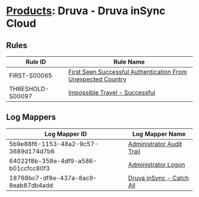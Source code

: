 # [Products](README.md): Druva - Druva inSync Cloud

## Rules

|Rule ID|Rule Name|
|----|----|
|FIRST-S00065|[First Seen Successful Authentication From Unexpected Country](../rules/FIRST-S00065.md)|
|THRESHOLD-S00097|[Impossible Travel - Successful](../rules/THRESHOLD-S00097.md)|


## Log Mappers

|Log Mapper ID|Log Mapper Name|
|----|----|
|5b9e88f6-1153-48a2-9c57-3689d174d7b6|[Administrator Audit Trail](../mappings/5b9e88f6-1153-48a2-9c57-3689d174d7b6.md)|
|64022f8b-358e-4df9-a586-b01ccfcc80f3|[Administrator Logon](../mappings/64022f8b-358e-4df9-a586-b01ccfcc80f3.md)|
|18768bc7-df8e-437a-8ac9-8eab87db4add|[Druva inSync - Catch All](../mappings/18768bc7-df8e-437a-8ac9-8eab87db4add.md)|


